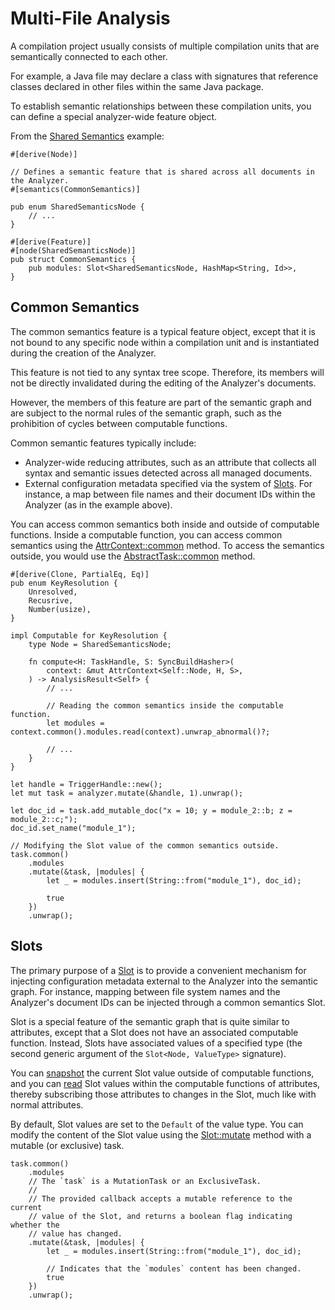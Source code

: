 <!------------------------------------------------------------------------------
  This file is part of "Lady Deirdre", a compiler front-end foundation
  technology.

  This work is proprietary software with source-available code.

  To copy, use, distribute, or contribute to this work, you must agree to
  the terms of the General License Agreement:

  https://github.com/Eliah-Lakhin/lady-deirdre/blob/master/EULA.md

  The agreement grants a Basic Commercial License, allowing you to use
  this work in non-commercial and limited commercial products with a total
  gross revenue cap. To remove this commercial limit for one of your
  products, you must acquire a Full Commercial License.

  If you contribute to the source code, documentation, or related materials,
  you must grant me an exclusive license to these contributions.
  Contributions are governed by the "Contributions" section of the General
  License Agreement.

  Copying the work in parts is strictly forbidden, except as permitted
  under the General License Agreement.

  If you do not or cannot agree to the terms of this Agreement,
  do not use this work.

  This work is provided "as is", without any warranties, express or implied,
  except where such disclaimers are legally invalid.

  Copyright (c) 2024 Ilya Lakhin (Илья Александрович Лахин).
  All rights reserved.
------------------------------------------------------------------------------->

# Multi-File Analysis

A compilation project usually consists of multiple compilation units that are
semantically connected to each other.

For example, a Java file may declare a class with signatures that reference
classes declared in other files within the same Java package.

To establish semantic relationships between these compilation units, you can
define a special analyzer-wide feature object.

From the [Shared Semantics](https://github.com/Eliah-Lakhin/lady-deirdre/tree/f350aaed30373a67694c3aba4d2cfd9874c2a656/work/crates/examples/src/shared_semantics) example:

```rust,noplayground
#[derive(Node)]

// Defines a semantic feature that is shared across all documents in the Analyzer.
#[semantics(CommonSemantics)]

pub enum SharedSemanticsNode {
    // ...
}

#[derive(Feature)]
#[node(SharedSemanticsNode)]
pub struct CommonSemantics {
    pub modules: Slot<SharedSemanticsNode, HashMap<String, Id>>,
}
```

## Common Semantics

The common semantics feature is a typical feature object, except that it is not
bound to any specific node within a compilation unit and is instantiated during
the creation of the Analyzer.

This feature is not tied to any syntax tree scope. Therefore, its members will
not be directly invalidated during the editing of the Analyzer's documents.

However, the members of this feature are part of the semantic graph and are
subject to the normal rules of the semantic graph, such as the prohibition of
cycles between computable functions.

Common semantic features typically include:

- Analyzer-wide reducing attributes, such as an attribute that collects all
  syntax and semantic issues detected across all managed documents.
- External configuration metadata specified via the system of
  [Slots](https://docs.rs/lady-deirdre/2.0.1/lady_deirdre/analysis/struct.Slot.html).
  For instance, a map between file names and their document IDs within the
  Analyzer (as in the example above).

You can access common semantics both inside and outside of computable
functions. Inside a computable function, you can access common semantics
using the [AttrContext::common](https://docs.rs/lady-deirdre/2.0.1/lady_deirdre/analysis/struct.AttrContext.html#method.common)
method. To access the semantics outside, you would use the
[AbstractTask::common](https://docs.rs/lady-deirdre/2.0.1/lady_deirdre/analysis/trait.AbstractTask.html#method.common)
method.

```rust,noplayground
#[derive(Clone, PartialEq, Eq)]
pub enum KeyResolution {
    Unresolved,
    Recusrive,
    Number(usize),
}

impl Computable for KeyResolution {
    type Node = SharedSemanticsNode;

    fn compute<H: TaskHandle, S: SyncBuildHasher>(
        context: &mut AttrContext<Self::Node, H, S>,
    ) -> AnalysisResult<Self> {
        // ...

        // Reading the common semantics inside the computable function.
        let modules = context.common().modules.read(context).unwrap_abnormal()?;
        
        // ...
    }
}

let handle = TriggerHandle::new();
let mut task = analyzer.mutate(&handle, 1).unwrap();

let doc_id = task.add_mutable_doc("x = 10; y = module_2::b; z = module_2::c;");
doc_id.set_name("module_1");

// Modifying the Slot value of the common semantics outside.
task.common()
    .modules
    .mutate(&task, |modules| {
        let _ = modules.insert(String::from("module_1"), doc_id);

        true
    })
    .unwrap();
```

## Slots

The primary purpose of a [Slot](https://docs.rs/lady-deirdre/2.0.1/lady_deirdre/analysis/struct.Slot.html)
is to provide a convenient mechanism for injecting configuration metadata
external to the Analyzer into the semantic graph. For instance, mapping between
file system names and the Analyzer's document IDs can be injected through a
common semantics Slot.

Slot is a special feature of the semantic graph that is quite similar to
attributes, except that a Slot does not have an associated computable function.
Instead, Slots have associated values of a specified type (the second generic
argument of the `Slot<Node, ValueType>` signature).

You can [snapshot](https://docs.rs/lady-deirdre/2.0.1/lady_deirdre/analysis/struct.Slot.html#method.snapshot)
the current Slot value outside of computable functions, and you can
[read](https://docs.rs/lady-deirdre/2.0.1/lady_deirdre/analysis/struct.Slot.html#method.read)
Slot values within the computable functions of attributes, thereby subscribing
those attributes to changes in the Slot, much like with normal attributes.

By default, Slot values are set to the `Default` of the value type. You can
modify the content of the Slot value using the
[Slot::mutate](https://docs.rs/lady-deirdre/2.0.1/lady_deirdre/analysis/struct.Slot.html#method.mutate)
method with a mutable (or exclusive) task.

```rust,noplayground
task.common()
    .modules
    // The `task` is a MutationTask or an ExclusiveTask.
    //
    // The provided callback accepts a mutable reference to the current
    // value of the Slot, and returns a boolean flag indicating whether the
    // value has changed.
    .mutate(&task, |modules| {
        let _ = modules.insert(String::from("module_1"), doc_id);

        // Indicates that the `modules` content has been changed.
        true
    })
    .unwrap();
```
